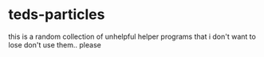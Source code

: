 # teds-particles
this is a random collection of unhelpful helper programs that i don't want to lose
don't use them.. please
